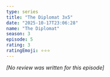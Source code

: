```yaml
---
type: series
title: "The Diplomat 3x5"
date: "2025-10-17T23:06:28"
name: "The Diplomat"
season: 3
episode: 5
rating: 3
ratingEmoji: ⭐️⭐️⭐️
---
```


*[No review was written for this episode]*
